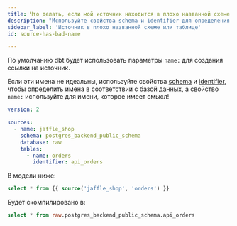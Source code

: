 ```yaml
---
title: Что делать, если мой источник находится в плохо названной схеме или таблице?
description: "Используйте свойства schema и identifier для определения имен"
sidebar_label: 'Источник в плохо названной схеме или таблице'
id: source-has-bad-name

---
```


По умолчанию dbt будет использовать параметры `name:` для создания ссылки на источник.

Если эти имена не идеальны, используйте свойства [schema](/reference/resource-properties/schema) и [identifier](/reference/resource-properties/identifier), чтобы определить имена в соответствии с базой данных, а свойство `name:` используйте для имени, которое имеет смысл!

<File name='models/<filename>.yml'>

```yml
version: 2

sources:
  - name: jaffle_shop
    schema: postgres_backend_public_schema
    database: raw
    tables:
      - name: orders
        identifier: api_orders

```

</File>

В модели ниже:
```sql
select * from {{ source('jaffle_shop', 'orders') }}
```

Будет скомпилировано в:
```sql
select * from raw.postgres_backend_public_schema.api_orders
```